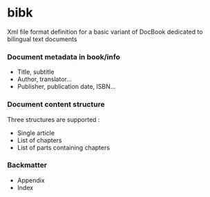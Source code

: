 # bibk
Xml file format definition for a basic variant of DocBook dedicated to bilingual text documents

### Document metadata in book/info ###
- Title, subtitle
- Author, translator...
- Publisher, publication date, ISBN...

### Document content structure ###
Three structures are supported :
- Single article
- List of chapters
- List of parts containing chapters

### Backmatter ###
- Appendix
- Index